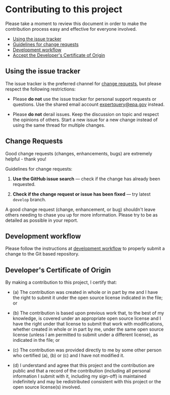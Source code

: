 # Contributing to this project

Please take a moment to review this document in order to make the contribution process easy and effective for everyone involved.

* [Using the issue tracker](#issue_tracker)
* [Guidelines for change requests](#change_requests)
* [Development workflow](#dev_workflow)
* [Accept the Developer's Certificate of Origin](#developers-certificate-of-origin)


<a name="issue_tracker"></a>
## Using the issue tracker

The issue tracker is the preferred channel for [change requests](#change_requests), but please respect the following restrictions:

* Please **do not** use the issue tracker for personal support requests or questions. Use the shared email account [expertquery@epa.gov](mailto:expertquery@epa.gov) instead.

* Please **do not** derail issues. Keep the discussion on topic and respect the opinions of others. Start a new issue for a new change instead of using the same thread for multiple changes.

<a name="change_requests"></a>
## Change Requests

Good change requests (changes, enhancements, bugs) are extremely helpful - thank you!

Guidelines for change requests:

1. **Use the GitHub issue search** &mdash; check if the change has already been requested.

2. **Check if the change request or issue has been fixed** &mdash; try latest `develop` branch.

A good change request (change, enhancement, or bug) shouldn't leave others needing to chase you up for more information. Please try to be as detailed as possible in your report.

<a id="dev_workflow"></a>
## Development workflow

Please follow the instructions at [development workflow](development_workflow.md) to properly submit a change to the Git based repository.

<a id="developers-certificate-of-origin"></a>
## Developer's Certificate of Origin

By making a contribution to this project, I certify that:

* (a) The contribution was created in whole or in part by me and I
  have the right to submit it under the open source license
  indicated in the file; or

* (b) The contribution is based upon previous work that, to the best
  of my knowledge, is covered under an appropriate open source
  license and I have the right under that license to submit that
  work with modifications, whether created in whole or in part
  by me, under the same open source license (unless I am
  permitted to submit under a different license), as indicated
  in the file; or

* (c) The contribution was provided directly to me by some other
  person who certified (a), (b) or (c) and I have not modified
  it.

* (d) I understand and agree that this project and the contribution
  are public and that a record of the contribution (including all
  personal information I submit with it, including my sign-off) is
  maintained indefinitely and may be redistributed consistent with
  this project or the open source license(s) involved.
